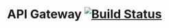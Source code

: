 API Gateway [![Build Status](https://travis-ci.com/Lendico/api-gateway.svg?token=1zXysYd8E3Qgo9avpFy9&branch=master)](https://travis-ci.com/Lendico/api-gateway)
======================================
